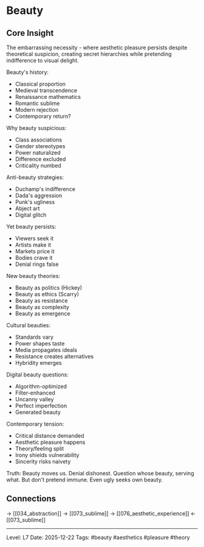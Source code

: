# Beauty

## Core Insight
The embarrassing necessity - where aesthetic pleasure persists despite theoretical suspicion, creating secret hierarchies while pretending indifference to visual delight.

Beauty's history:
- Classical proportion
- Medieval transcendence
- Renaissance mathematics
- Romantic sublime
- Modern rejection
- Contemporary return?

Why beauty suspicious:
- Class associations
- Gender stereotypes
- Power naturalized
- Difference excluded
- Criticality numbed

Anti-beauty strategies:
- Duchamp's indifference
- Dada's aggression
- Punk's ugliness
- Abject art
- Digital glitch

Yet beauty persists:
- Viewers seek it
- Artists make it
- Markets price it
- Bodies crave it
- Denial rings false

New beauty theories:
- Beauty as politics (Hickey)
- Beauty as ethics (Scarry)
- Beauty as resistance
- Beauty as complexity
- Beauty as emergence

Cultural beauties:
- Standards vary
- Power shapes taste
- Media propagates ideals
- Resistance creates alternatives
- Hybridity emerges

Digital beauty questions:
- Algorithm-optimized
- Filter-enhanced
- Uncanny valley
- Perfect imperfection
- Generated beauty

Contemporary tension:
- Critical distance demanded
- Aesthetic pleasure happens
- Theory/feeling split
- Irony shields vulnerability
- Sincerity risks naivety

Truth: Beauty moves us. Denial dishonest. Question whose beauty, serving what. But don't pretend immune. Even ugly seeks own beauty.

## Connections
→ [[034_abstraction]]
→ [[073_sublime]]
→ [[076_aesthetic_experience]]
← [[073_sublime]]

---
Level: L7
Date: 2025-12-22
Tags: #beauty #aesthetics #pleasure #theory